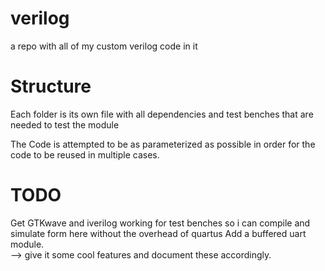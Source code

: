 # verilog
a repo with all of my custom verilog code in it


# Structure
Each folder is its own file with all dependencies and test benches that are needed to test the module

The Code is attempted to be as parameterized as possible in order for the code to be reused in multiple cases.


# TODO
Get GTKwave and iverilog working for test benches so i can compile and simulate form here without the overhead of quartus
Add a buffered uart module.  
--> give it some cool features and document these accordingly.
